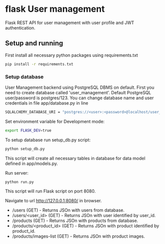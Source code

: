 # flask User management 
Flask REST API for user management with user profile and JWT authentication.

## Setup and running
First install all necessary python packages using requirements.txt


```bash
pip install -r requirements.txt
```
### Setup database
User Management backend using PostgreSQL DBMS on default.
First you need to create database called 'user_management'. Default PostgreSQL user/password is postgres/123. You can change database name and user credentials in file app/database.py in line
```bash
SQLALCHEMY_DATABASE_URI = "postgres://<user>:<password>@localhost/user_management"
```

Set environment variable for Development mode:
```bash
export FLASK_DEV=true
```

To setup database run setup_db.py script:
```bash
python setup_db.py
```
This script will create all necessary tables in database for data model defined in app/models.py.

Run server:
```bash
python run.py
```
This script will run Flask script on port 8080.

Navigate to url http://127.0.0.1:8080/ in browser.

* /users (GET) - Returns JSOn with users from database.
* /users/<user_id> (GET) - Returns JSOn with user identified by user_id.
* /products (GET) - Returns JSOn with products from database.
* /products/<product_id> (GET) - Returns JSOn with product identified by product_id.
* /products/images-list (GET) - Returns JSOn with product images.
